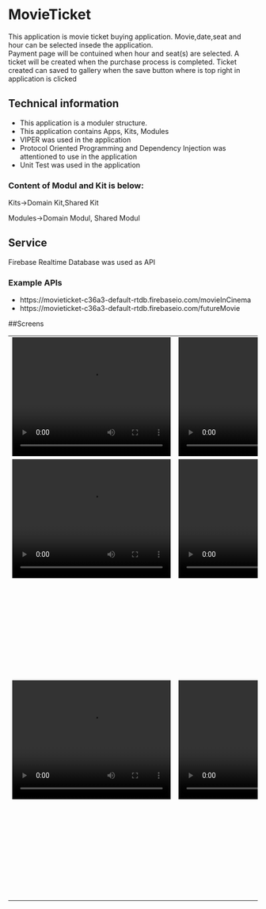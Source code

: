 # MovieTicket

This application is movie ticket buying application. Movie,date,seat and hour can be selected insede the application.  
Payment page will be contuined when hour and seat(s) are selected. 
A ticket will be created when the purchase process is completed. Ticket created can saved to gallery when the save button  where is top right in application is clicked

## Technical information
<ul>
  <li>This application is a moduler structure.</li>
  <li>This application contains Apps, Kits, Modules</li>
  <li>VIPER was used in the application</li>
  <li>Protocol Oriented Programming and  Dependency Injection was attentioned to use in the application</li>
  <li>Unit Test was used in the application</li>
</ul>

 ### Content of Modul and Kit is below: 
 
  Kits->Domain Kit,Shared Kit
  
  Modules->Domain Modul, Shared Modul

  ## Service
  Firebase Realtime Database was used as API
  ### Example APIs
  <ul>
    <li>https://movieticket-c36a3-default-rtdb.firebaseio.com/movieInCinema</li>
    <li>https://movieticket-c36a3-default-rtdb.firebaseio.com/futureMovie</li>
  </ul>

  ##Screens


 <table style"float:right;">
 <tr>
   <td> <video width="320" height="240" src = "https://github.com/engingulek/MovieTicket/assets/74055938/e441c007-fc8a-42fb-a4bc-a17acdbc9827"> </td>
   <td>  <video width="320" height="240" src = "https://github.com/engingulek/MovieTicket/assets/74055938/ceb94005-1e13-48fb-8620-8b2eb06854a5">   </td>
   <td>   <video width="320" height="240" src = "https://github.com/engingulek/MovieTicket/assets/74055938/f2ebf4da-99b9-42fd-b3fa-8f08348b0b76"> </td>
 </tr>
  <tr>
   <td> <video width="320" height="240" src = "https://github.com/engingulek/MovieTicket/assets/74055938/4024999e-e816-4b05-9d17-a62eabb87a28"> </td>
     <td> <video width="320" height="240" src = "https://github.com/engingulek/MovieTicket/assets/74055938/8c3efc77-d425-4045-8369-5c21eba1fe5f"> </td>
       <td> <video width="320" height="240" src = "https://github.com/engingulek/MovieTicket/assets/74055938/abe6d112-098d-419f-9ec6-d03d87da40f5"> </td>
 </tr>

 <tr>
   <td> <video width="320" height="240" src = "https://github.com/engingulek/MovieTicket/assets/74055938/c068e4db-ab5c-4bab-ac27-b8d3af327fe6"> </td>
     <td> <video width="320" height="240" src = "https://github.com/engingulek/MovieTicket/assets/74055938/c04f55a6-c502-4e73-923b-072caf008fee"> </td>
     <td> <img width="320" height="640" src = "https://github.com/engingulek/MovieTicket/assets/74055938/a66e6bab-3ce5-4288-ba6a-41ad33d95613"> </td>  
 </tr>

 </table>

